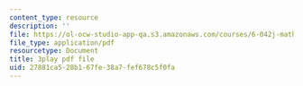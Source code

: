 ```yaml
---
content_type: resource
description: ''
file: https://ol-ocw-studio-app-qa.s3.amazonaws.com/courses/6-042j-mathematics-for-computer-science-spring-2015/27881ca528b167fe38a7fef678c5f0fa_Q-6Cw8tYVeY.pdf
file_type: application/pdf
resourcetype: Document
title: 3play pdf file
uid: 27881ca5-28b1-67fe-38a7-fef678c5f0fa
---
```

